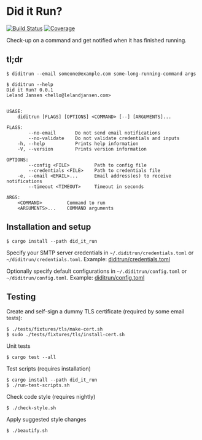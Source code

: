 # Did it Run?
[![Build Status][ci-badge]][ci]
[![Coverage][coverage-badge]][coverage]

Check-up on a command and get notified when it has finished running.

## tl;dr
```
$ diditrun --email someone@example.com some-long-running-command args

$ diditrun --help
Did it Run? 0.0.1
Leland Jansen <hello@lelandjansen.com>


USAGE:
    diditrun [FLAGS] [OPTIONS] <COMMAND> [--] [ARGUMENTS]...

FLAGS:
        --no-email       Do not send email notifications
        --no-validate    Do not validate credentials and inputs
    -h, --help           Prints help information
    -V, --version        Prints version information

OPTIONS:
        --config <FILE>         Path to config file
        --credentials <FILE>    Path to credentials file
    -e, --email <EMAIL>...      Email address(es) to receive notifications
        --timeout <TIMEOUT>     Timeout in seconds

ARGS:
    <COMMAND>         Command to run
    <ARGUMENTS>...    COMMAND arguments
```

## Installation and setup
```
$ cargo install --path did_it_run
```

Specify your SMTP server credentials in `~/.diditrun/credentials.toml` or
`~/diditrun/credentials.toml`. Example:
[diditrun/credentials.toml](tests/fixtures/diditrun/credentials.toml)

Optionally specify default configurations in `~/.diditrun/config.toml` or
`~/diditrun/config.toml`. Example:
[diditrun/config.toml](tests/fixtures/diditrun/config.toml)

## Testing
Create and self-sign a dummy TLS certificate (required by some email tests):
```
$ ./tests/fixtures/tls/make-cert.sh
$ sudo ./tests/fixtures/tls/install-cert.sh
```

Unit tests
```
$ cargo test --all
```

Test scripts (requires installation)
```
$ cargo install --path did_it_run
$ ./run-test-scripts.sh
```

Check code style (requires nightly)
```
$ ./check-style.sh
```

Apply suggested style changes
```
$ ./beautify.sh
```

[ci]: https://travis-ci.com/lelandjansen/did-it-run
[ci-badge]: https://travis-ci.com/lelandjansen/did-it-run.svg?branch=master
[coverage]: https://codecov.io/gh/lelandjansen/did-it-run
[coverage-badge]: https://codecov.io/gh/lelandjansen/did-it-run/branch/master/graph/badge.svg
